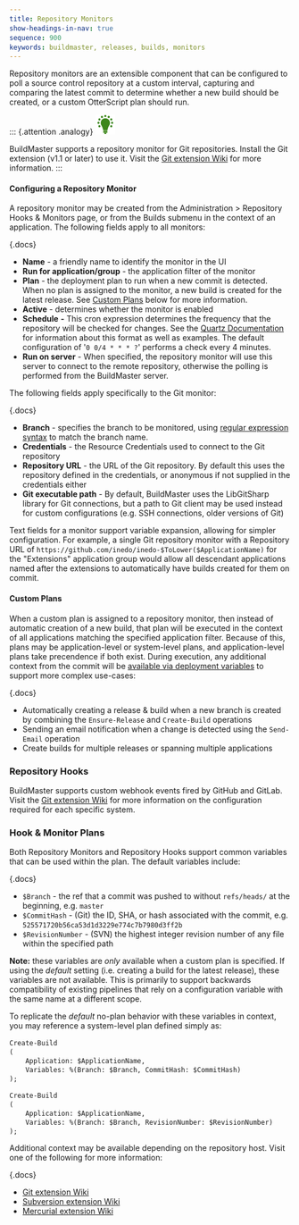 ```yaml
---
title: Repository Monitors
show-headings-in-nav: true
sequence: 900
keywords: buildmaster, releases, builds, monitors
---
```


Repository monitors are an extensible component that can be configured to poll a source control repository at a custom interval, capturing and comparing the latest commit to determine whether a new build should be created, or a custom OtterScript plan should run.

::: {.attention .analogy}
<img src="/resources/images/icons/analogy.png" />

BuildMaster supports a repository monitor for Git repositories. Install the Git extension (v1.1 or later) to use it. Visit the [Git extension Wiki](https://github.com/Inedo/inedox-git/wiki) for more information.
:::

#### Configuring a Repository Monitor

A repository monitor may be created from the Administration > Repository Hooks & Monitors page, or from the Builds submenu in the context of an application. The following fields apply to all monitors:

{.docs}
*   **Name** - a friendly name to identify the monitor in the UI
*   **Run for application/group** - the application filter of the monitor
*   **Plan** - the deployment plan to run when a new commit is detected. When no plan is assigned to the monitor, a new build is created for the latest release. See [Custom Plans](#custom-plans) below for more information.
*   **Active** - determines whether the monitor is enabled
*   **Schedule** **-** This cron expression determines the frequency that the repository will be checked for changes. See the [Quartz Documentation](https://www.quartz-scheduler.net/documentation/quartz-3.x/tutorial/crontrigger.html) for information about this format as well as examples. The default configuration of '`0 0/4 * * * ?`' performs a check every 4 minutes.
*   **Run on server** - When specified, the repository monitor will use this server to connect to the remote repository, otherwise the polling is performed from the BuildMaster server.

The following fields apply specifically to the Git monitor:

{.docs}
*   **Branch** - specifies the branch to be monitored, using [regular expression syntax](https://docs.microsoft.com/en-us/dotnet/standard/base-types/regular-expression-language-quick-reference) to match the branch name.
*   **Credentials** - the Resource Credentials used to connect to the Git repository
*   **Repository URL** - the URL of the Git repository. By default this uses the repository defined in the credentials, or anonymous if not supplied in the credentials either
*   **Git executable path** - By default, BuildMaster uses the LibGitSharp library for Git connections, but a path to Git client may be used instead for custom configurations (e.g. SSH connections, older versions of Git)

Text fields for a monitor support variable expansion, allowing for simpler configuration. For example, a single Git repository monitor with a Repository URL of `https://github.com/inedo/inedo-$ToLower($ApplicationName)` for the "Extensions" application group would allow all descendant applications named after the extensions to automatically have builds created for them on commit.

#### Custom Plans

When a custom plan is assigned to a repository monitor, then instead of automatic creation of a new build, that plan will be executed in the context of all applications matching the specified application filter. Because of this, plans may be application-level or system-level plans, and application-level plans take precendence if both exist. During execution, any additional context from the commit will be [available via deployment variables](#ci-plans) to support more complex use-cases:

{.docs}
*   Automatically creating a release & build when a new branch is created by combining the `Ensure-Release` and `Create-Build` operations
*   Sending an email notification when a change is detected using the `Send-Email` operation
*   Create builds for multiple releases or spanning multiple applications

### Repository Hooks

BuildMaster supports custom webhook events fired by GitHub and GitLab. Visit the [Git extension Wiki](https://github.com/Inedo/inedox-git/wiki) for more information on the configuration required for each specific system.

### Hook & Monitor Plans

Both Repository Monitors and Repository Hooks support common variables that can be used within the plan. The default variables include:

{.docs}
*   `$Branch` - the ref that a commit was pushed to without `refs/heads/` at the beginning, e.g. `master`
*   `$CommitHash` - (Git) the ID, SHA, or hash associated with the commit, e.g. `525571720b56ca53d1d3229e774c7b7980d3ff2b`
*   `$RevisionNumber` - (SVN) the highest integer revision number of any file within the specified path

<div class="attention best-practice">

**Note:** these variables are _only_ available when a custom plan is specified. If using the _default_ setting (i.e. creating a build for the latest release), these variables are not available. This is primarily to support backwards compatibility of existing pipelines that rely on a configuration variable with the same name at a different scope.

</div>

To replicate the _default_ no-plan behavior with these variables in context, you may reference a system-level plan defined simply as:


<tab-block>
<tab name="Git">

```
Create-Build
(
    Application: $ApplicationName,
    Variables: %(Branch: $Branch, CommitHash: $CommitHash)
);
```

</tab>
<tab name="SVN">

```
Create-Build
(
    Application: $ApplicationName,
    Variables: %(Branch: $Branch, RevisionNumber: $RevisionNumber)
);
```

</tab>
</tab-block>

Additional context may be available depending on the repository host. Visit one of the following for more information:

{.docs}
*   [Git extension Wiki](https://github.com/Inedo/inedox-git/wiki)
*   [Subversion extension Wiki](https://github.com/Inedo/inedox-subversion/wiki)
*   [Mercurial extension Wiki](https://github.com/Inedo/inedox-mercurial/wiki)